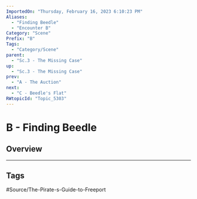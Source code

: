 ```yaml
---
ImportedOn: "Thursday, February 16, 2023 6:10:23 PM"
Aliases:
  - "Finding Beedle"
  - "Encounter B"
Category: "Scene"
Prefix: "B"
Tags:
  - "Category/Scene"
parent:
  - "Sc.3 - The Missing Case"
up:
  - "Sc.3 - The Missing Case"
prev:
  - "A - The Auction"
next:
  - "C - Beedle's Flat"
RWtopicId: "Topic_5303"
---
```

# B - Finding Beedle
## Overview

---
## Tags
#Source/The-Pirate-s-Guide-to-Freeport

